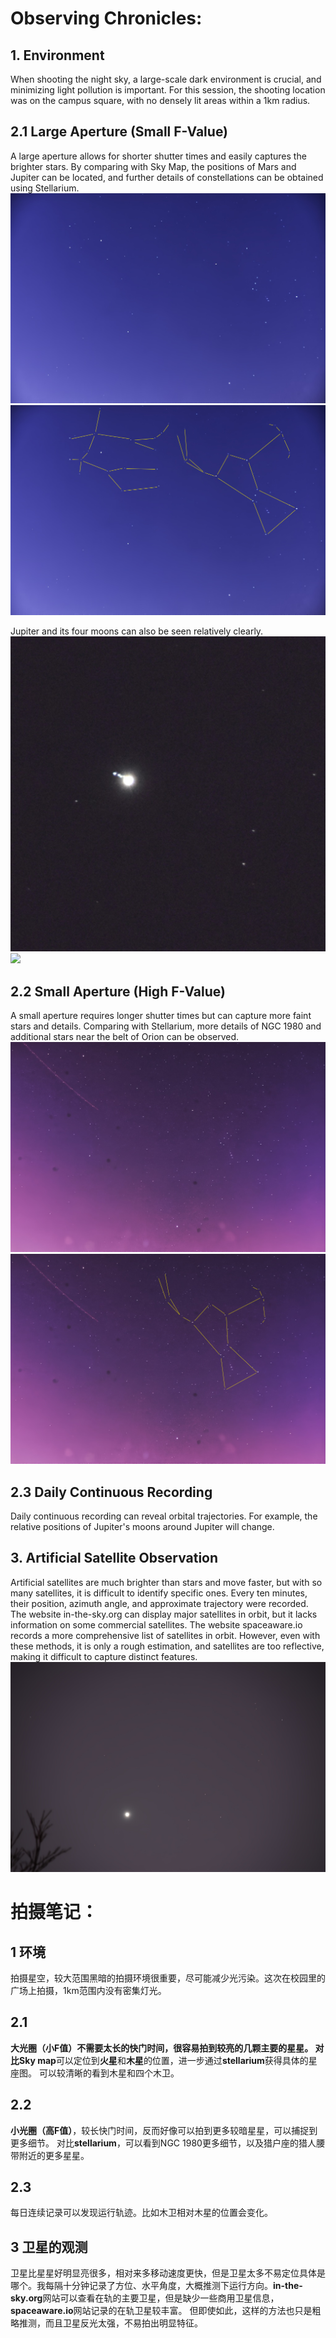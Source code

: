 # Observing Chronicles:
## 1. Environment

When shooting the night sky, a large-scale dark environment is crucial, and minimizing light pollution is important. For this session, the shooting location was on the campus square, with no densely lit areas within a 1km radius.

## 2.1 Large Aperture (Small F-Value)

A large aperture allows for shorter shutter times and easily captures the brighter stars. By comparing with Sky Map, the positions of Mars and Jupiter can be located, and further details of constellations can be obtained using Stellarium.
![](https://github.com/shanshili/Photography/blob/2b8c106c98f5d6855fdb9e6bb33849e4d3cc4895/processd_denoise.jpg)
![](https://github.com/shanshili/Photography/blob/2b8c106c98f5d6855fdb9e6bb33849e4d3cc4895/processd_denoise.png)

Jupiter and its four moons can also be seen relatively clearly.
![](https://github.com/shanshili/Photography/blob/2b8c106c98f5d6855fdb9e6bb33849e4d3cc4895/DSC_9667_1.JPG)
![](https://github.com/shanshili/Photography/blob/2b8c106c98f5d6855fdb9e6bb33849e4d3cc4895/DSC_9667.JPG)

## 2.2 Small Aperture (High F-Value)

A small aperture requires longer shutter times but can capture more faint stars and details. Comparing with Stellarium, more details of NGC 1980 and additional stars near the belt of Orion can be observed.
![](https://github.com/shanshili/Photography/blob/2b8c106c98f5d6855fdb9e6bb33849e4d3cc4895/DSC_9676_processd_denoise2.jpg)
![](https://github.com/shanshili/Photography/blob/2b8c106c98f5d6855fdb9e6bb33849e4d3cc4895/DSC_9676_processd_denoise2.png)

## 2.3 Daily Continuous Recording

Daily continuous recording can reveal orbital trajectories. For example, the relative positions of Jupiter's moons around Jupiter will change.

## 3. Artificial Satellite Observation

Artificial satellites are much brighter than stars and move faster, but with so many satellites, it is difficult to identify specific ones. Every ten minutes, their position, azimuth angle, and approximate trajectory were recorded. The website in-the-sky.org can display major satellites in orbit, but it lacks information on some commercial satellites. The website spaceaware.io records a more comprehensive list of satellites in orbit. However, even with these methods, it is only a rough estimation, and satellites are too reflective, making it difficult to capture distinct features.
![](https://github.com/shanshili/Photography/blob/2b8c106c98f5d6855fdb9e6bb33849e4d3cc4895/DSC_9656_processed.jpg)


# 拍摄笔记：
## 1 环境
拍摄星空，较大范围黑暗的拍摄环境很重要，尽可能减少光污染。这次在校园里的广场上拍摄，1km范围内没有密集灯光。

## 2.1
**大光圈（小F值）**不需要太长的快门时间，很容易拍到较亮的几颗主要的星星。
对比**Sky map**可以定位到**火星**和**木星**的位置，进一步通过**stellarium**获得具体的星座图。
可以较清晰的看到木星和四个木卫。

## 2.2
**小光圈（高F值）**，较长快门时间，反而好像可以拍到更多较暗星星，可以捕捉到更多细节。
对比**stellarium**，可以看到NGC 1980更多细节，以及猎户座的猎人腰带附近的更多星星。

## 2.3
每日连续记录可以发现运行轨迹。比如木卫相对木星的位置会变化。

## 3 卫星的观测
卫星比星星好明显亮很多，相对来多移动速度更快，但是卫星太多不易定位具体是哪个。我每隔十分钟记录了方位、水平角度，大概推测下运行方向。**in-the-sky.org**网站可以查看在轨的主要卫星，但是缺少一些商用卫星信息，**spaceaware.io**网站记录的在轨卫星较丰富。
但即使如此，这样的方法也只是粗略推测，而且卫星反光太强，不易拍出明显特征。
